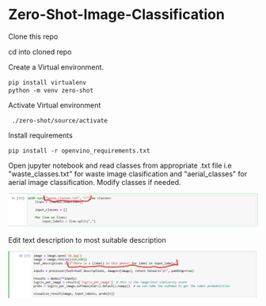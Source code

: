 # Zero-Shot-Image-Classification

Clone this repo

cd into cloned repo

Create a Virtual environment.

```
pip install virtualenv
python -m venv zero-shot
```

Activate Virtual environment

```
 ./zero-shot/source/activate
```

Install requirements

```
pip install -r openvino_requirements.txt
```
Open jupyter notebook and read classes from appropriate .txt file i.e "waste_classes.txt" for waste image clasification and "aerial_classes" for aerial image classification. Modify classes if needed.
<p align="center"><img src="helpers/classes.png" width="640"\></p>

Edit text description to most suitable description
<p align="center"><img src="helpers/text.png" width="640"\></p>

